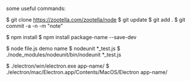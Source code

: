 
some useful commands:

$ git clone https://zootella.com/zootella/node
$ git update
$ git add .
$ git commit -a -n -m "note"

$ npm install
$ npm install package-name --save-dev

$ node file.js demo name
$ nodeunit *_test.js
$ ./node_modules/nodeunit/bin/nodeunit *_test.js

$ ./electron/win/electron.exe app-name/
$ ./electron/mac/Electron.app/Contents/MacOS/Electron app-name/
